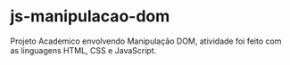 # js-manipulacao-dom
Projeto Academico envolvendo Manipulação DOM, atividade foi feito com as linguagens HTML, CSS e JavaScript.
